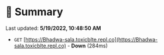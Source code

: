 # 📖 Summary
Last updated: **5/19/2022, 10:48:50 AM**

- `GET` [https://Bhadwa-sala.toxicblte.repl.co](https://Bhadwa-sala.toxicblte.repl.co) - **Down** (284ms)
